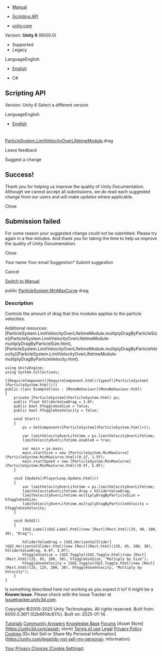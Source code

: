 [ ]()

  * [Manual](../Manual/index.html)
  * [Scripting API](../ScriptReference/index.html)

  * [unity.com](https://unity.com/)

Version: **Unity 6** (6000.0)

  * Supported
  * Legacy

LanguageEnglish

  * [English]()

  * C#

[ ](https://docs.unity3d.com)

## Scripting API

Version: Unity 6 Select a different version

LanguageEnglish

  * [English]()

#
[ParticleSystem.LimitVelocityOverLifetimeModule](ParticleSystem.LimitVelocityOverLifetimeModule.html).drag

Leave feedback

Suggest a change

## Success!

Thank you for helping us improve the quality of Unity Documentation. Although
we cannot accept all submissions, we do read each suggested change from our
users and will make updates where applicable.

Close

## Submission failed

For some reason your suggested change could not be submitted. Please <a>try
again</a> in a few minutes. And thank you for taking the time to help us
improve the quality of Unity Documentation.

Close

Your name Your email Suggestion* Submit suggestion

Cancel

[Switch to Manual](../Manual/class-ParticleSystem.html "Go to ParticleSystem
Component in the Manual")

public [ParticleSystem.MinMaxCurve](ParticleSystem.MinMaxCurve.html) drag;

### Description

Controls the amount of drag that this modules applies to the particle
velocities.

Additional resources:
[ParticleSystem.LimitVelocityOverLifetimeModule.multiplyDragByParticleSize](ParticleSystem.LimitVelocityOverLifetimeModule-
multiplyDragByParticleSize.html),
[ParticleSystem.LimitVelocityOverLifetimeModule.multiplyDragByParticleVelocity](ParticleSystem.LimitVelocityOverLifetimeModule-
multiplyDragByParticleVelocity.html).

    
    
    using UnityEngine;
    using System.Collections;  
      
    [[RequireComponent](RequireComponent.html)(typeof([ParticleSystem](ParticleSystem.html)))]
    public class ExampleClass : [MonoBehaviour](MonoBehaviour.html)
    {
        private [ParticleSystem](ParticleSystem.html) ps;
        public float hSliderValueDrag = 1.0f;
        public bool hToggleUseSize = false;
        public bool hToggleUseVelocity = false;  
      
        void Start()
        {
            ps = GetComponent<[ParticleSystem](ParticleSystem.html)>();  
      
            var limitVelocityOverLifetime = ps.limitVelocityOverLifetime;
            limitVelocityOverLifetime.enabled = true;  
      
            var main = ps.main;
            main.startSize = new [ParticleSystem.MinMaxCurve](ParticleSystem.MinMaxCurve.html)(0.1f, 1.5f);
            main.startSpeed = new [ParticleSystem.MinMaxCurve](ParticleSystem.MinMaxCurve.html)(0.5f, 5.0f);
        }  
      
        void [Update](PlayerLoop.Update.html)()
        {
            var limitVelocityOverLifetime = ps.limitVelocityOverLifetime;
            limitVelocityOverLifetime.drag = hSliderValueDrag;
            limitVelocityOverLifetime.multiplyDragByParticleSize = hToggleUseSize;
            limitVelocityOverLifetime.multiplyDragByParticleVelocity = hToggleUseVelocity;
        }  
      
        void OnGUI()
        {
            [GUI.Label](GUI.Label.html)(new [Rect](Rect.html)(25, 40, 100, 30), "Drag");  
      
            hSliderValueDrag = [GUI.HorizontalSlider](GUI.HorizontalSlider.html)(new [Rect](Rect.html)(135, 45, 100, 30), hSliderValueDrag, 0.0f, 3.0f);
            hToggleUseSize = [GUI.Toggle](GUI.Toggle.html)(new [Rect](Rect.html)(25, 85, 200, 30), hToggleUseSize, "Multiply by Size");
            hToggleUseVelocity = [GUI.Toggle](GUI.Toggle.html)(new [Rect](Rect.html)(25, 125, 200, 30), hToggleUseVelocity, "Multiply by Velocity");
        }
    }
    

Is something described here not working as you expect it to? It might be a
**Known Issue**. Please check with the Issue Tracker at
[issuetracker.unity3d.com](https://issuetracker.unity3d.com).

Copyright ©2005-2025 Unity Technologies. All rights reserved. Built from:
6000.0.36f1 (02b661dc617c). Built on: 2025-01-14.

[Tutorials](https://unity3d.com/learn) [Community
Answers](https://answers.unity3d.com) [Knowledge
Base](https://support.unity3d.com/hc/en-us)
[Forums](https://forum.unity3d.com) [Asset Store](https://unity3d.com/asset-
store) [Terms of use](https://docs.unity3d.com/Manual/TermsOfUse.html)
[Legal](https://unity.com/legal) [Privacy
Policy](https://unity.com/legal/privacy-policy)
[Cookies](https://unity.com/legal/cookie-policy) [Do Not Sell or Share My
Personal Information](https://unity.com/legal/do-not-sell-my-personal-
information)

[Your Privacy Choices (Cookie Settings)](javascript:void\(0\);)

